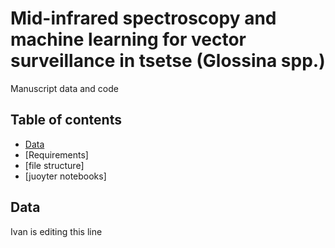 # Mid-infrared spectroscopy and machine learning for vector surveillance in tsetse (Glossina spp.)
Manuscript data and code

## Table of contents
- [Data](#Data) 
- [Requirements]
- [file structure]
- [juoyter notebooks]


## Data
Ivan is editing this line
